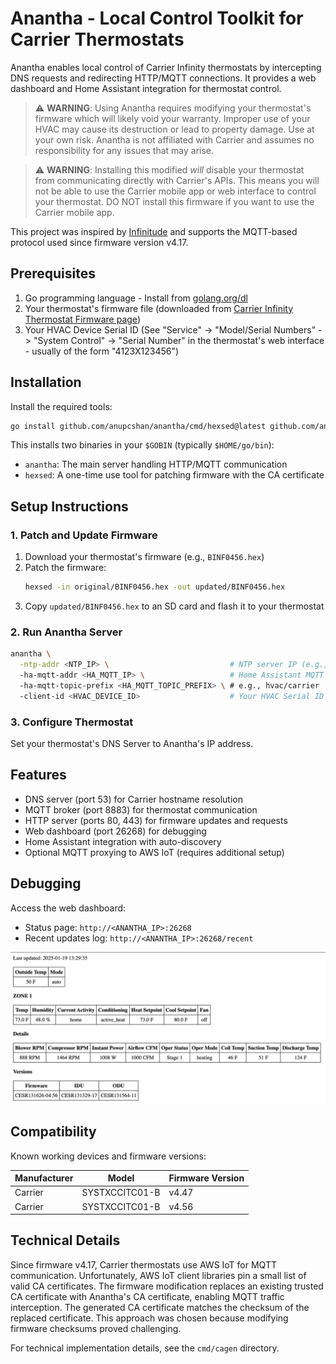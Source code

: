 # Anantha - Local Control Toolkit for Carrier Thermostats

Anantha enables local control of Carrier Infinity thermostats by intercepting DNS requests and redirecting HTTP/MQTT connections. It provides a web dashboard and Home Assistant integration for thermostat control.

> ⚠️ **WARNING**: Using Anantha requires modifying your thermostat's firmware which will likely void your warranty. Improper use of your HVAC may cause its destruction or lead to property damage. Use at your own risk. Anantha is not affiliated with Carrier and assumes no responsibility for any issues that may arise.

> ⚠️ **WARNING**: Installing this modified *will* disable your thermostat from communicating directly with Carrier's APIs. This means you will not be able to use the Carrier mobile app or web interface to control your thermostat. DO NOT install this firmware if you want to use the Carrier mobile app.

This project was inspired by [Infinitude](https://github.com/nebulous/infinitude) and supports the MQTT-based protocol used since firmware version v4.17.

## Prerequisites

1. Go programming language - Install from [golang.org/dl](http://golang.org/dl)
2. Your thermostat's firmware file (downloaded from [Carrier Infinity Thermostat Firmware page](https://www.myinfinitytouch.carrier.com/Infinity/Downloads))
3. Your HVAC Device Serial ID (See "Service" -> "Model/Serial Numbers" -> "System Control" -> "Serial Number" in the thermostat's web interface - usually of the form "4123X123456")

## Installation

Install the required tools:
```bash
go install github.com/anupcshan/anantha/cmd/hexsed@latest github.com/anupcshan/anantha/cmd/anantha@latest
```

This installs two binaries in your `$GOBIN` (typically `$HOME/go/bin`):
- `anantha`: The main server handling HTTP/MQTT communication
- `hexsed`: A one-time use tool for patching firmware with the CA certificate

## Setup Instructions

### 1. Patch and Update Firmware

1. Download your thermostat's firmware (e.g., `BINF0456.hex`)
2. Patch the firmware:
   ```bash
   hexsed -in original/BINF0456.hex -out updated/BINF0456.hex
   ```
3. Copy `updated/BINF0456.hex` to an SD card and flash it to your thermostat

### 2. Run Anantha Server

```bash
anantha \
  -ntp-addr <NTP_IP> \                           # NTP server IP (e.g., 192.168.86.1)
  -ha-mqtt-addr <HA_MQTT_IP> \                   # Home Assistant MQTT server IP
  -ha-mqtt-topic-prefix <HA_MQTT_TOPIC_PREFIX> \ # e.g., hvac/carrier
  -client-id <HVAC_DEVICE_ID>                    # Your HVAC Serial ID
```

### 3. Configure Thermostat

Set your thermostat's DNS Server to Anantha's IP address.

## Features

- DNS server (port 53) for Carrier hostname resolution
- MQTT broker (port 8883) for thermostat communication
- HTTP server (ports 80, 443) for firmware updates and requests
- Web dashboard (port 26268) for debugging
- Home Assistant integration with auto-discovery
- Optional MQTT proxying to AWS IoT (requires additional setup)

## Debugging

Access the web dashboard:
- Status page: `http://<ANANTHA_IP>:26268`
- Recent updates log: `http://<ANANTHA_IP>:26268/recent`

![Dashboard](dashboard.png)

## Compatibility

Known working devices and firmware versions:

| Manufacturer | Model | Firmware Version |
|-------------|-------|------------------|
| Carrier | SYSTXCCITC01-B | v4.47 |
| Carrier | SYSTXCCITC01-B | v4.56 |

## Technical Details

Since firmware v4.17, Carrier thermostats use AWS IoT for MQTT communication. Unfortunately, AWS IoT client libraries pin a small list of valid CA certificates. The firmware modification replaces an existing trusted CA certificate with Anantha's CA certificate, enabling MQTT traffic interception. The generated CA certificate matches the checksum of the replaced certificate. This approach was chosen because modifying firmware checksums proved challenging.

For technical implementation details, see the `cmd/cagen` directory.